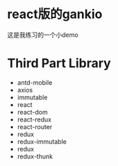 # react版的gankio
这是我练习的一个小demo

# Third Part Library
+ antd-mobile
+ axios
+ immutable
+ react
+ react-dom
+ react-redux
+ react-router
+ redux
+ redux-immutable
+ redux
+ redux-thunk
